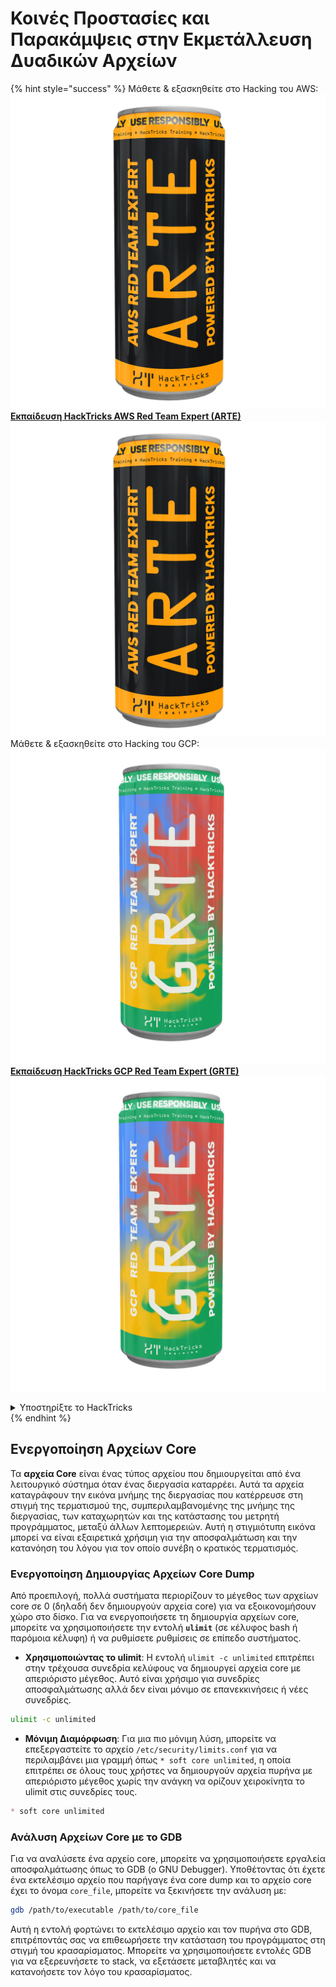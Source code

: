 # Κοινές Προστασίες και Παρακάμψεις στην Εκμετάλλευση Δυαδικών Αρχείων

{% hint style="success" %}
Μάθετε & εξασκηθείτε στο Hacking του AWS:<img src="/.gitbook/assets/arte.png" alt="" data-size="line">[**Εκπαίδευση HackTricks AWS Red Team Expert (ARTE)**](https://training.hacktricks.xyz/courses/arte)<img src="/.gitbook/assets/arte.png" alt="" data-size="line">\
Μάθετε & εξασκηθείτε στο Hacking του GCP: <img src="/.gitbook/assets/grte.png" alt="" data-size="line">[**Εκπαίδευση HackTricks GCP Red Team Expert (GRTE)**<img src="/.gitbook/assets/grte.png" alt="" data-size="line">](https://training.hacktricks.xyz/courses/grte)

<details>

<summary>Υποστηρίξτε το HackTricks</summary>

* Ελέγξτε τα [**σχέδια συνδρομής**](https://github.com/sponsors/carlospolop)!
* **Εγγραφείτε** στην 💬 [**ομάδα Discord**](https://discord.gg/hRep4RUj7f) ή στην [**ομάδα telegram**](https://t.me/peass) ή **ακολουθήστε** μας στο **Twitter** 🐦 [**@hacktricks\_live**](https://twitter.com/hacktricks\_live)**.**
* **Μοιραστείτε κόλπα χάκερ κάνοντας υποβολή PRs** στα αποθετήρια του [**HackTricks**](https://github.com/carlospolop/hacktricks) και του [**HackTricks Cloud**](https://github.com/carlospolop/hacktricks-cloud).

</details>
{% endhint %}

## Ενεργοποίηση Αρχείων Core

Τα **αρχεία Core** είναι ένας τύπος αρχείου που δημιουργείται από ένα λειτουργικό σύστημα όταν ένας διεργασία καταρρέει. Αυτά τα αρχεία καταγράφουν την εικόνα μνήμης της διεργασίας που κατέρρευσε στη στιγμή της τερματισμού της, συμπεριλαμβανομένης της μνήμης της διεργασίας, των καταχωρητών και της κατάστασης του μετρητή προγράμματος, μεταξύ άλλων λεπτομερειών. Αυτή η στιγμιότυπη εικόνα μπορεί να είναι εξαιρετικά χρήσιμη για την αποσφαλμάτωση και την κατανόηση του λόγου για τον οποίο συνέβη ο κρατικός τερματισμός.

### **Ενεργοποίηση Δημιουργίας Αρχείων Core Dump**

Από προεπιλογή, πολλά συστήματα περιορίζουν το μέγεθος των αρχείων core σε 0 (δηλαδή δεν δημιουργούν αρχεία core) για να εξοικονομήσουν χώρο στο δίσκο. Για να ενεργοποιήσετε τη δημιουργία αρχείων core, μπορείτε να χρησιμοποιήσετε την εντολή **`ulimit`** (σε κέλυφος bash ή παρόμοια κέλυφη) ή να ρυθμίσετε ρυθμίσεις σε επίπεδο συστήματος.

* **Χρησιμοποιώντας το ulimit**: Η εντολή `ulimit -c unlimited` επιτρέπει στην τρέχουσα συνεδρία κελύφους να δημιουργεί αρχεία core με απεριόριστο μέγεθος. Αυτό είναι χρήσιμο για συνεδρίες αποσφαλμάτωσης αλλά δεν είναι μόνιμο σε επανεκκινήσεις ή νέες συνεδρίες.
```bash
ulimit -c unlimited
```
* **Μόνιμη Διαμόρφωση**: Για μια πιο μόνιμη λύση, μπορείτε να επεξεργαστείτε το αρχείο `/etc/security/limits.conf` για να περιλαμβάνει μια γραμμή όπως `* soft core unlimited`, η οποία επιτρέπει σε όλους τους χρήστες να δημιουργούν αρχεία πυρήνα με απεριόριστο μέγεθος χωρίς την ανάγκη να ορίζουν χειροκίνητα το ulimit στις συνεδρίες τους.
```markdown
* soft core unlimited
```
### **Ανάλυση Αρχείων Core με το GDB**

Για να αναλύσετε ένα αρχείο core, μπορείτε να χρησιμοποιήσετε εργαλεία αποσφαλμάτωσης όπως το GDB (ο GNU Debugger). Υποθέτοντας ότι έχετε ένα εκτελέσιμο αρχείο που παρήγαγε ένα core dump και το αρχείο core έχει το όνομα `core_file`, μπορείτε να ξεκινήσετε την ανάλυση με:
```bash
gdb /path/to/executable /path/to/core_file
```
Αυτή η εντολή φορτώνει το εκτελέσιμο αρχείο και τον πυρήνα στο GDB, επιτρέποντάς σας να επιθεωρήσετε την κατάσταση του προγράμματος στη στιγμή του κρασαρίσματος. Μπορείτε να χρησιμοποιήσετε εντολές GDB για να εξερευνήσετε το stack, να εξετάσετε μεταβλητές και να κατανοήσετε τον λόγο του κρασαρίσματος.

